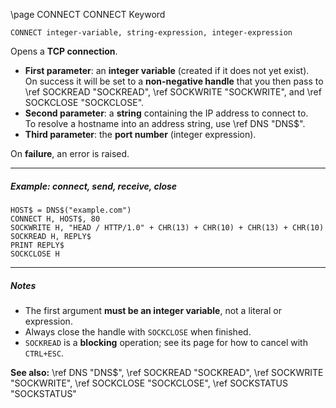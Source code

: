 \page CONNECT CONNECT Keyword
```basic
CONNECT integer-variable, string-expression, integer-expression
```

Opens a **TCP connection**.

- **First parameter**: an **integer variable** (created if it does not yet exist).  
  On success it will be set to a **non-negative handle** that you then pass to
  \ref SOCKREAD "SOCKREAD",
  \ref SOCKWRITE "SOCKWRITE",
  and \ref SOCKCLOSE "SOCKCLOSE".
- **Second parameter**: a **string** containing the IP address to connect to.  
  To resolve a hostname into an address string, use \ref DNS "DNS$".
- **Third parameter**: the **port number** (integer expression).

On **failure**, an error is raised.

---

##### Example: connect, send, receive, close

```basic
HOST$ = DNS$("example.com")
CONNECT H, HOST$, 80
SOCKWRITE H, "HEAD / HTTP/1.0" + CHR(13) + CHR(10) + CHR(13) + CHR(10)
SOCKREAD H, REPLY$
PRINT REPLY$
SOCKCLOSE H
```

---

##### Notes
- The first argument **must be an integer variable**, not a literal or expression.
- Always close the handle with `SOCKCLOSE` when finished.
- `SOCKREAD` is a **blocking** operation; see its page for how to cancel with `CTRL+ESC`.

**See also:** \ref DNS "DNS$", \ref SOCKREAD "SOCKREAD", \ref SOCKWRITE "SOCKWRITE", \ref SOCKCLOSE "SOCKCLOSE", \ref SOCKSTATUS "SOCKSTATUS"
